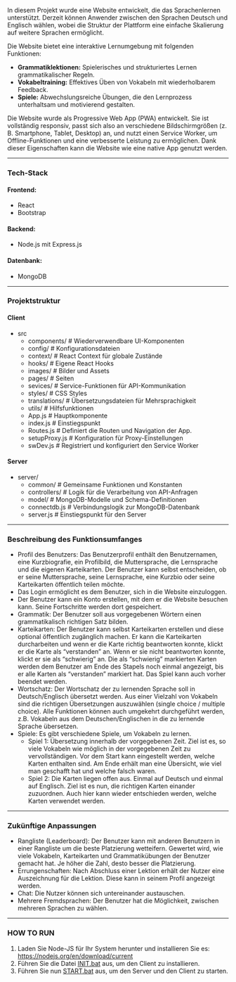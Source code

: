 In diesem Projekt wurde eine Website entwickelt, die das Sprachenlernen unterstützt. Derzeit können Anwender zwischen den Sprachen Deutsch und Englisch wählen, wobei die Struktur der Plattform eine einfache Skalierung auf weitere Sprachen ermöglicht.

Die Website bietet eine interaktive Lernumgebung mit folgenden Funktionen:

- **Grammatiklektionen:** Spielerisches und strukturiertes Lernen grammatikalischer Regeln.
- **Vokabeltraining:** Effektives Üben von Vokabeln mit wiederholbarem Feedback.
- **Spiele:** Abwechslungsreiche Übungen, die den Lernprozess unterhaltsam und motivierend gestalten.

Die Website wurde als Progressive Web App (PWA) entwickelt. Sie ist vollständig responsiv, passt sich also an verschiedene Bildschirmgrößen (z. B. Smartphone, Tablet, Desktop) an, und nutzt einen Service Worker, um Offline-Funktionen und eine verbesserte Leistung zu ermöglichen. Dank dieser Eigenschaften kann die Website wie eine native App genutzt werden.

---

### Tech-Stack
#### Frontend:
- React
- Bootstrap
#### Backend:
- Node.js mit Express.js
#### Datenbank:
- MongoDB

---

### Projektstruktur
#### Client
- src
  - components/ # Wiederverwendbare UI-Komponenten
  - config/ # Konfigurationsdateien
  - context/ # React Context für globale Zustände
  - hooks/ # Eigene React Hooks
  - images/ # Bilder und Assets
  - pages/ # Seiten
  - sevices/ # Service-Funktionen für API-Kommunikation
  - styles/ # CSS Styles
  - translations/ # Übersetzungsdateien für Mehrsprachigkeit
  - utils/  # Hilfsfunktionen
  - App.js # Hauptkomponente
  - index.js # Einstiegspunkt
  - Routes.js # Definiert die Routen und Navigation der App.
  - setupProxy.js # Konfiguration für Proxy-Einstellungen
  - swDev.js # Registriert und konfiguriert den Service Worker

#### Server
- server/
  - common/        # Gemeinsame Funktionen und Konstanten
  - controllers/  # Logik für die Verarbeitung von API-Anfragen
  - model/        # MongoDB-Modelle und Schema-Definitionen
  - connectdb.js # Verbindungslogik zur MongoDB-Datenbank
  - server.js     # Einstiegspunkt für den Server

---

### Beschreibung des Funktionsumfanges
- Profil des Benutzers: Das Benutzerprofil enthält den Benutzernamen, eine Kurzbiografie, ein Profilbild, die Muttersprache, die Lernsprache und die eigenen Karteikarten. Der Benutzer kann selbst entscheiden, ob er seine Muttersprache, seine Lernsprache, eine Kurzbio oder seine Karteikarten öffentlich teilen möchte.
- Das Login ermöglicht es dem Benutzer, sich in die Website einzuloggen.
- Der Benutzer kann ein Konto erstellen, mit dem er die Website besuchen kann. Seine Fortschritte werden dort gespeichert.
- Grammatik: Der Benutzer soll aus vorgegebenen Wörtern einen grammatikalisch richtigen Satz bilden.
- Karteikarten: Der Benutzer kann selbst Karteikarten erstellen und diese optional öffentlich zugänglich machen. Er kann die Karteikarten durcharbeiten und wenn er die Karte richtig beantworten konnte, klickt er die Karte als “verstanden” an. Wenn er sie nicht beantworten konnte, klickt er sie als “schwierig” an. Die als “schwierig” markierten Karten werden dem Benutzer am Ende des Stapels noch einmal angezeigt, bis er alle Karten als “verstanden” markiert hat. Das Spiel kann auch vorher beendet werden.
- Wortschatz: Der Wortschatz der zu lernenden Sprache soll in Deutsch/Englisch übersetzt werden. Aus einer Vielzahl von Vokabeln sind die richtigen Übersetzungen auszuwählen (single choice / multiple choice). Alle Funktionen können auch umgekehrt durchgeführt werden, z.B. Vokabeln aus dem Deutschen/Englischen in die zu lernende Sprache übersetzen.
- Spiele: Es gibt verschiedene Spiele, um Vokabeln zu lernen.
    - Spiel 1: Übersetzung innerhalb der vorgegebenen Zeit. Ziel ist es, so viele Vokabeln wie möglich in der vorgegebenen Zeit zu vervollständigen. Vor dem Start kann eingestellt werden, welche Karten enthalten sind. Am Ende erhält man eine Übersicht, wie viel man geschafft hat und welche falsch waren.
    - Spiel 2: Die Karten liegen offen aus. Einmal auf Deutsch und einmal auf Englisch. Ziel ist es nun, die richtigen Karten einander zuzuordnen. Auch hier kann wieder entschieden werden, welche Karten verwendet werden.

---

### Zukünftige Anpassungen
- Rangliste (Leaderboard): Der Benutzer kann mit anderen Benutzern in einer Rangliste um die beste Platzierung wetteifern. Gewertet wird, wie viele Vokabeln, Karteikarten und Grammatikübungen der Benutzer gemacht hat. Je höher die Zahl, desto besser die Platzierung.
- Errungenschaften: Nach Abschluss einer Lektion erhält der Nutzer eine Auszeichnung für die Lektion. Diese kann in seinem Profil angezeigt werden.
- Chat: Die Nutzer können sich untereinander austauschen.
- Mehrere Fremdsprachen: Der Benutzer hat die Möglichkeit, zwischen mehreren Sprachen zu wählen.

---

### HOW TO RUN
1. Laden Sie Node-JS für Ihr System herunter und installieren Sie es: https://nodejs.org/en/download/current
2. Führen Sie die Datei [INIT.bat](./INIT.bat) aus, um den Client zu installieren.
3. Führen Sie nun [START.bat](./START.bat) aus, um den Server und den Client zu starten.


